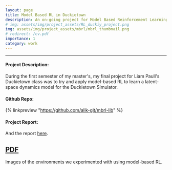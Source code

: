 ```yaml
---
layout: page
title: Model Based RL in Duckietown
description: An on-going project for Model Based Reinforcement Learning in the Gym-Duckietown Environment!
# img: assets/img/project_assets/RL_duckiy_project.png
img: assets/img/project_assets/mbrl/mbrl_thumbnail.png
# redirect: /cv.pdf
importance: 1
category: work
---
```


---

#### Project Description:

During the first semester of my master's, my final project for Liam Paull's Duckietown class was to try and apply model-based RL to learn a latent-space dynamics model for the Duckietown Simulator. 


#### Github Repo:

{% linkpreview "https://github.com/alik-git/mbrl-lib" %}

#### Project Report:

And the report [here](/assets/img/project_assets/mbrl_report.pdf).

<a href="/assets/img/project_assets/mbrl_report.pdf" class="btn btn-sm z-depth-0" role="button">PDF</a>
---

<div class="row justify-content-sm-center">
    <div class="col-sm-8 mt-3 mt-md-0">
    <!-- sm-8 centers image -->
        <img class="img-fluid rounded z-depth-1" src="{{ '/assets/img/project_assets/mbrl/mbrl_thumbnail.png' | relative_url }}" alt="" title="rl_ducky_image"/>
    </div>
</div>
<div class="caption">
    Images of the environments we experimented with using model-based RL.
</div>



<!-- Every project has a beautiful feature showcase page.
It's easy to include images in a flexible 3-column grid format.
Make your photos 1/3, 2/3, or full width.

To give your project a background in the portfolio page, just add the img tag to the front matter like so:

    ---
    layout: page
    title: project
    description: a project with a background image
    img: /assets/img/12.jpg
    ---

<div class="row">
    <div class="col-sm mt-3 mt-md-0">
        <img class="img-fluid rounded z-depth-1" src="{{ '/assets/img/1.jpg' | relative_url }}" alt="" title="example image"/>
    </div>
    <div class="col-sm mt-3 mt-md-0">
        <img class="img-fluid rounded z-depth-1" src="{{ '/assets/img/3.jpg' | relative_url }}" alt="" title="example image"/>
    </div>
    <div class="col-sm mt-3 mt-md-0">
        <img class="img-fluid rounded z-depth-1" src="{{ '/assets/img/5.jpg' | relative_url }}" alt="" title="example image"/>
    </div>
</div>
<div class="caption">
    Caption photos easily. On the left, a road goes through a tunnel. Middle, leaves artistically fall in a hipster photoshoot. Right, in another hipster photoshoot, a lumberjack grasps a handful of pine needles.
</div>

You can also put regular text between your rows of images.
Say you wanted to write a little bit about your project before you posted the rest of the images.
You describe how you toiled, sweated, *bled* for your project, and then... you reveal it's glory in the next row of images.


<div class="row justify-content-sm-center">
    <div class="col-sm-8 mt-3 mt-md-0">
        <img class="img-fluid rounded z-depth-1" src="{{ '/assets/img/6.jpg' | relative_url }}" alt="" title="example image"/>
    </div>
    <div class="col-sm-4 mt-3 mt-md-0">
        <img class="img-fluid rounded z-depth-1" src="{{ '/assets/img/11.jpg' | relative_url }}" alt="" title="example image"/>
    </div>
</div>
<div class="caption">
    You can also have artistically styled 2/3 + 1/3 images, like these.
</div>


The code is simple.
Just wrap your images with `<div class="col-sm">` and place them inside `<div class="row">` (read more about the <a href="https://getbootstrap.com/docs/4.4/layout/grid/" target="_blank">Bootstrap Grid</a> system).
To make images responsive, add `img-fluid` class to each; for rounded corners and shadows use `rounded` and `z-depth-1` classes.
Here's the code for the last row of images above:

```html
<div class="row justify-content-sm-center">
    <div class="col-sm-8 mt-3 mt-md-0">
        <img class="img-fluid rounded z-depth-1" src="{{ '/assets/img/6.jpg' | relative_url }}" alt="" title="example image"/>
    </div>
    <div class="col-sm-4 mt-3 mt-md-0">
        <img class="img-fluid rounded z-depth-1" src="{{ '/assets/img/11.jpg' | relative_url }}" alt="" title="example image"/>
    </div>
</div>
``` -->
